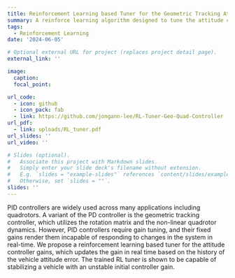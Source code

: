 ```yaml
---
title: Reinforcement Learning based Tuner for the Geometric Tracking Attitude Controller
summary: A reinforce learning algorithm designed to tune the attitude controller gains for the geometric tracking controller for the quadrotor.
tags:
  - Reinforcement Learning
date: '2024-06-05'

# Optional external URL for project (replaces project detail page).
external_link: ''

image:
  caption: 
  focal_point:

url_code:
  - icon: github
  - icon_pack: fab
  - link: https://github.com/jongann-lee/RL-Tuner-Geo-Quad-Controller
url_pdf:
  - link: uploads/RL_tuner.pdf
url_slides: ''
url_video: ''

# Slides (optional).
#   Associate this project with Markdown slides.
#   Simply enter your slide deck's filename without extension.
#   E.g. `slides = "example-slides"` references `content/slides/example-slides.md`.
#   Otherwise, set `slides = ""`.
slides: ''
---
```


PID controllers are widely used across many applications including quadrotors. A variant of the PD controller is the geometric tracking controller, which utilizes the rotation matrix and the non-linear quadrotor dynamics. However, PID controllers require gain tuning, and their fixed gains render them incapable of responding to changes in the system in real-time. We propose a reinforcement learning based tuner for the attitude controller gains, which updates the gain in real time based on the history of the vehicle attitude error. The trained RL tuner is shown to be capable of stabilizing a vehicle with an unstable initial controller gain.
